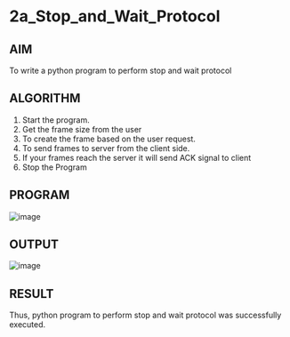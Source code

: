 # 2a_Stop_and_Wait_Protocol
## AIM 
To write a python program to perform stop and wait protocol
## ALGORITHM
1. Start the program.
2. Get the frame size from the user
3. To create the frame based on the user request.
4. To send frames to server from the client side.
5. If your frames reach the server it will send ACK signal to client
6. Stop the Program
## PROGRAM
![image](https://github.com/user-attachments/assets/90ec75ad-b4e8-4acf-8dcf-55bbda6e7e3e)

## OUTPUT
![image](https://github.com/user-attachments/assets/17876dec-93ba-4ae7-a93a-42509f29d77b)

## RESULT
Thus, python program to perform stop and wait protocol was successfully executed.
